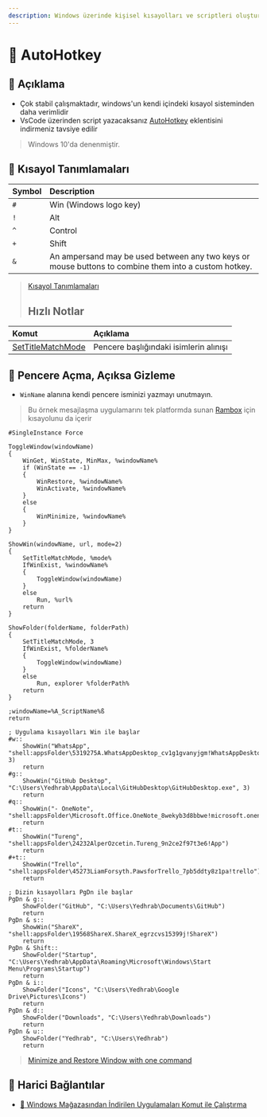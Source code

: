 ```yaml
---
description: Windows üzerinde kişisel kısayolları ve scriptleri oluşturmaya olanak sağlar.
---
```


# 💫 AutoHotkey

## 🗽 Açıklama

* Çok stabil çalışmaktadır, windows'un kendi içindeki kısayol sisteminden daha verimlidir
* VsCode üzerinden script yazacaksanız [AutoHotkey](https://marketplace.visualstudio.com/items?itemName=slevesque.vscode-autohotkey) eklentisini indirmeniz tavsiye edilir

> Windows 10'da denenmiştir.

## 🍍 Kısayol Tanımlamaları

| Symbol | Description |
| :--- | :--- |
| `#` | Win \(Windows logo key\) |
| `!` | Alt |
| `^` | Control |
| `+` | Shift |
| `&` | An ampersand may be used between any two keys or mouse buttons to combine them into a custom hotkey. |

> [Kısayol Tanımlamaları](https://www.autohotkey.com/docs/Tutorial.htm#s21)
>
> ## Hızlı Notlar

| Komut | Açıklama |
| :--- | :--- |
| [SetTitleMatchMode](https://www.autohotkey.com/docs/commands/SetTitleMatchMode.htm) | Pencere başlığındaki isimlerin alınışı |

## 👀 Pencere Açma, Açıksa Gizleme

* `WinName` alanına kendi pencere isminizi yazmayı unutmayın.

> Bu örnek mesajlaşma uygulamarını tek platformda sunan [Rambox](https://rambox.pro/) için kısayolunu da içerir

```text
#SingleInstance Force

ToggleWindow(windowName)
{
    WinGet, WinState, MinMax, %windowName%
    if (WinState == -1)
    {
        WinRestore, %windowName%
        WinActivate, %windowName%
    }
    else
    {
        WinMinimize, %windowName%
    }
}

ShowWin(windowName, url, mode=2)
{
    SetTitleMatchMode, %mode%
    IfWinExist, %windowName%
    {
        ToggleWindow(windowName)
    }
    else
        Run, %url%
    return
}

ShowFolder(folderName, folderPath)
{
    SetTitleMatchMode, 3
    IfWinExist, %folderName%
    {
        ToggleWindow(windowName)
    }
    else
        Run, explorer %folderPath%
    return
}

;windowName=%A_ScriptName%ß
return

; Uygulama kısayolları Win ile başlar
#w::
    ShowWin("WhatsApp", "shell:appsFolder\5319275A.WhatsAppDesktop_cv1g1gvanyjgm!WhatsAppDesktop", 3)
    return
#g::
    ShowWin("GitHub Desktop", "C:\Users\Yedhrab\AppData\Local\GitHubDesktop\GitHubDesktop.exe", 3)
    return
#q::
    ShowWin("- OneNote", "shell:appsFolder\Microsoft.Office.OneNote_8wekyb3d8bbwe!microsoft.onenoteim")
    return
#t::
    ShowWin("Tureng", "shell:appsFolder\24232AlperOzcetin.Tureng_9n2ce2f97t3e6!App")
    return
#+t::
    ShowWin("Trello", "shell:appsFolder\45273LiamForsyth.PawsforTrello_7pb5ddty8z1pa!trello")
    return

; Dizin kısayolları PgDn ile başlar
PgDn & g::
    ShowFolder("GitHub", "C:\Users\Yedhrab\Documents\GitHub")
    return
PgDn & s::
    ShowWin("ShareX", "shell:appsFolder\19568ShareX.ShareX_egrzcvs15399j!ShareX")
    return
PgDn & Shift::
    ShowFolder("Startup", "C:\Users\Yedhrab\AppData\Roaming\Microsoft\Windows\Start Menu\Programs\Startup")
    return
PgDn & i::
    ShowFolder("Icons", "C:\Users\Yedhrab\Google Drive\Pictures\Icons")
    return
PgDn & d::
    ShowFolder("Downloads", "C:\Users\Yedhrab\Downloads")
    return
PgDn & u::
    ShowFolder("Yedhrab", "C:\Users\Yedhrab")
    return

```

> [Minimize and Restore Window with one command](https://autohotkey.com/board/topic/49207-minimize-and-restore-window-with-one-command/?p=306623)

## 🔗 Harici Bağlantılar

* [👜 Windows Mağazasından İndirilen Uygulamaları Komut ile Çalıştırma](https://github.com/yedhrab/YWindows10/tree/0c092d489e79c475b0a1f5ae555a12a98465b295/3%20-%20Windows%2010%20Diğer%20Notlar/Windows%2010%20Diğer%20Notlar/Windows%20Mağazasından%20İndirilen%20Uygulamaları%20Komut%20ile%20Çalıştırma.md)

